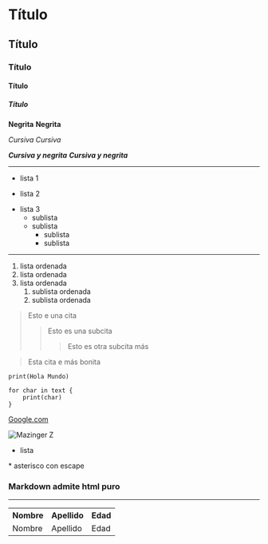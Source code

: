 # Título
## Título
### Título
#### Título
##### Título

**Negrita**
__Negrita__

*Cursiva*
_Cursiva_

***Cursiva y negrita***
___Cursiva y negrita___
***
* lista 1
- lista 2
+ lista 3
    * sublista
    - sublista
        + sublista
        + sublista
___
1. lista ordenada
1. lista ordenada
1. lista ordenada
    1. sublista ordenada
    1. sublista ordenada

>Esto e una cita
>>Esto es una subcita
>>>Esto es otra subcita más


>Esta cita e más bonita

`print(Hola Mundo)`

~~~
for char in text {
    print(char)
}
~~~

[Google.com](https://www.google.com/)

![Mazinger Z](https://www.elsoldemexico.com.mx/gossip/celebridades/rqw65x-mazingerz.jpg/ALTERNATES/LANDSCAPE_960/mazingerz.jpg)

* lista

\* asterisco con escape

### Markdown admite html puro
___
<table>
    <tr>
        <th>Nombre</th>
        <th>Apellido</th>
        <th>Edad</th>
    </tr>
    <tr>
        <td>Nombre</td>
        <td>Apellido</td>
        <td>Edad</td>
    </tr>
</table>

